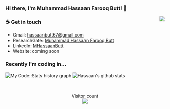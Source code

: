 ### Hi there, I'm Muhammad Hassaan Farooq Butt! 👋

<img align="right" src="https://github.com/rajput2107/rajput2107/blob/master/Assets/Developer.gif"/>




### ☕ Get in touch
- Gmail: <a href = "#">hassaanbutt67@gmail.com</a>
- ResearchGate: <a href = "https://www.researchgate.net/profile/Muhammad_Hassaan_Farooq_Butt">Muhammad Hassaan Farooq Butt</a>
- LinkedIn: <a href = "https://www.linkedin.com/in/mhassaanbutt//">MHassaanButt</a>
- Website: coming soon


### Recently I'm coding in...

![My Code::Stats history graph](https://codestats-readme.wegfan.cn/history-graph/MHassaanButt?history_days=30)
![Hassaan's github stats](https://github-readme-stats.vercel.app/api/top-langs/?username=MHassaanButt&bg_color=30,e96443,904e95&title_color=fff&text_color=fff)  
<br>
<br>

<p align="center">
  Visitor count<br>
  <img src="https://profile-counter.glitch.me/MHassaanButt/count.svg" />
</p>
